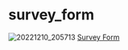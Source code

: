 # survey_form
![20221210_205713](https://user-images.githubusercontent.com/111659003/206870389-5b2c60fe-991f-4fa3-ac4d-c794fc1aac96.gif)
<a href="https://madwinn.github.io/survey_form/">Survey Form</a>
